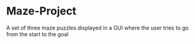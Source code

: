# Maze-Project
A set of three maze puzzles displayed in a GUI where the user tries to go from the start to the goal
